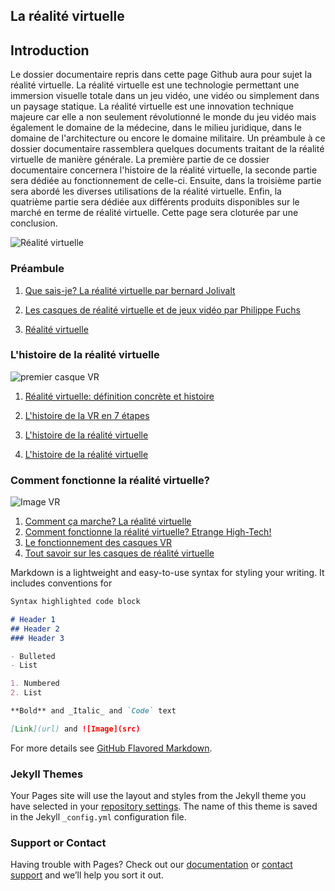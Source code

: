## La réalité virtuelle

## Introduction

Le dossier documentaire repris dans cette page Github aura pour sujet la réalité virtuelle. La réalité virtuelle est une technologie permettant une immersion visuelle totale dans un jeu vidéo, une vidéo ou simplement dans un paysage statique. La réalité virtuelle est une innovation technique majeure car elle a non seulement révolutionné le monde du jeu vidéo mais également le domaine de la médecine, dans le milieu juridique, dans le domaine de l'architecture ou encore le domaine militaire.
Un préambule à ce dossier documentaire rassemblera quelques documents traitant de la réalité virtuelle de manière générale. 
La première partie de ce dossier documentaire concernera l'histoire de la réalité virtuelle, la seconde partie sera dédiée au fonctionnement de celle-ci. Ensuite, dans la troisième partie sera abordé les diverses utilisations de la réalité virtuelle. Enfin, la quatrième partie sera dédiée aux différents produits disponibles sur le marché en terme de réalité virtuelle. Cette page sera cloturée par une conclusion.

 ![Réalité virtuelle](https://cdn.futura-sciences.com/buildsv6/images/wide1920/c/a/c/cac14930c6_125177_realite-virtuelle-vr.jpg)

### Préambule


1. [Que sais-je? La réalité virtuelle par bernard Jolivalt](https://books.google.be/books?hl=fr&lr=&id=iXaJDwAAQBAJ&oi=fnd&pg=PT2&dq=casque+r%C3%A9alt%C3%A9+virtuelle&ots=7nmD83Wqxt&sig=4Eo852k3TEimLObG5lD2ntY08Co&redir_esc=y#v=onepage&q=casque%20r%C3%A9alt%C3%A9%20virtuelle&f=false)

2. [Les casques de réalité virtuelle et de jeux vidéo par Philippe Fuchs](https://www.pressesdesmines.com/wp-content/uploads/2016/03/Visio_Extr.pdf)

3. [Réalité virtuelle](https://www.futura-sciences.com/tech/definitions/technologie-realite-virtuelle-598/)

### L'histoire de la réalité virtuelle

![premier casque VR](https://www.realite-virtuelle.com/wp-content/uploads/2017/11/histoire-de-la-vr-660x330.jpg)

1. [Réalité virtuelle: définition concrète et histoire](https://www.journaldunet.fr/web-tech/dictionnaire-du-webmastering/1445232-realite-virtuelle-definition-concrete-et-histoire/)

2. [L'histoire de la VR en 7 étapes](https://www.realite-virtuelle.com/histoire-vr-7-etapes-1511/)

3. [L'histoire de la réalité virtuelle](https://www.realite-virtuelle.com/lhistoire-realite-virtuelle/)

4. [L'histoire de la réalité virtuelle](https://sites.google.com/site/virtuelrealityesiameb/l-histoire-de-la-vr)

### Comment fonctionne la réalité virtuelle?

![Image VR](https://www.realite-virtuelle.com/wp-content/uploads/2016/06/nimble-vr-headset-750x422.jpg)

1. [Comment ça marche? La réalité virtuelle](https://www.youtube.com/watch?v=GPCqcxngXz8)
2. [Comment fonctionne la réalité virtuelle? Etrange High-Tech!](https://www.youtube.com/watch?v=8_qqAkJnepw)
3. [Le fonctionnement des casques VR](http://tpe-realite-virtuelle-bscx-jnt.e-monsite.com/pages/2-le-fonctionnement-des-casques-vr.html)
4. [Tout savoir sur les casques de réalité virtuelle](https://www.group-digital.fr/casque-realite-virtuelle.html)





Markdown is a lightweight and easy-to-use syntax for styling your writing. It includes conventions for

```markdown
Syntax highlighted code block

# Header 1
## Header 2
### Header 3

- Bulleted
- List

1. Numbered
2. List

**Bold** and _Italic_ and `Code` text

[Link](url) and ![Image](src)
```

For more details see [GitHub Flavored Markdown](https://guides.github.com/features/mastering-markdown/).

### Jekyll Themes

Your Pages site will use the layout and styles from the Jekyll theme you have selected in your [repository settings](https://github.com/ThorneMalkin/travailcasquevr/settings). The name of this theme is saved in the Jekyll `_config.yml` configuration file.

### Support or Contact

Having trouble with Pages? Check out our [documentation](https://help.github.com/categories/github-pages-basics/) or [contact support](https://github.com/contact) and we’ll help you sort it out.
